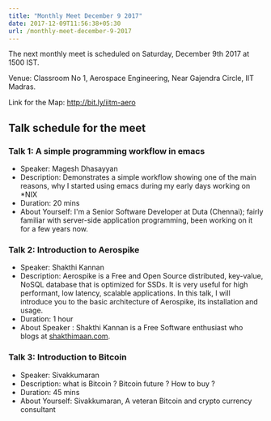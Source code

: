 ```yaml
---
title: "Monthly Meet December 9 2017"
date: 2017-12-09T11:56:38+05:30
url: /monthly-meet-december-9-2017
---
```



The next monthly meet is scheduled on Saturday, December 9th 2017 at 1500
IST.

Venue: Classroom No 1,
       Aerospace Engineering,
       Near Gajendra Circle,
       IIT Madras.

Link for the Map: http://bit.ly/iitm-aero

## Talk schedule for the meet 

### Talk 1: A simple programming workflow in emacs
* Speaker: Magesh Dhasayyan
* Description: Demonstrates a simple workflow showing one of the main
reasons, why I started using emacs during my early days working on *NIX
* Duration: 20 mins
* About Yourself: I'm a Senior Software Developer at Duta (Chennai); fairly
familiar with server-side application programming, been working on it for a
few years now.

### Talk 2: Introduction to Aerospike
* Speaker: Shakthi Kannan 
* Description: Aerospike is a Free and Open Source distributed,
key-value, NoSQL database that is optimized for SSDs. It is very
useful for high performant, low latency, scalable applications. In
this talk, I will introduce you to the basic architecture of
Aerospike, its installation and usage.
* Duration: 1 hour 
* About Speaker : Shakthi Kannan is a Free Software enthusiast who blogs
at [shakthimaan.com](http://shakthimaan.com).

### Talk 3: Introduction to Bitcoin
* Speaker: Sivakkumaran
* Description: what is Bitcoin ? Bitcoin future ? How to buy ?
* Duration: 45 mins
* About Yourself: Sivakkumaran, A veteran Bitcoin and crypto currency consultant
